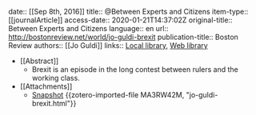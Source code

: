 date:: [[Sep 8th, 2016]]
title:: @Between Experts and Citizens
item-type:: [[journalArticle]]
access-date:: 2020-01-21T14:37:02Z
original-title:: Between Experts and Citizens
language:: en
url:: http://bostonreview.net/world/jo-guldi-brexit
publication-title:: Boston Review
authors:: [[Jo Guldi]]
links:: [Local library](zotero://select/groups/2386895/items/RH26T6A6), [Web library](https://www.zotero.org/groups/2386895/items/RH26T6A6)

- [[Abstract]]
	- Brexit is an episode in the long contest between rulers and the working class.
- [[Attachments]]
	- [Snapshot](http://bostonreview.net/world/jo-guldi-brexit) {{zotero-imported-file MA3RW42M, "jo-guldi-brexit.html"}}